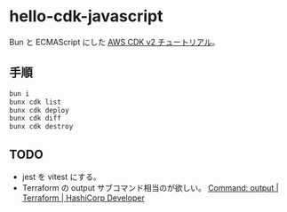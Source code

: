 # hello-cdk-javascript

Bun と ECMAScript にした
[AWS CDK v2 チュートリアル](https://docs.aws.amazon.com/ja_jp/cdk/v2/guide/hello_world.html)。

## 手順

```sh
bun i
bunx cdk list
bunx cdk deploy
bunx cdk diff
bunx cdk destroy
```

## TODO

- jest を vitest にする。
- Terraform の output サブコマンド相当のが欲しい。 [Command: output | Terraform | HashiCorp Developer](https://developer.hashicorp.com/terraform/cli/commands/output)
